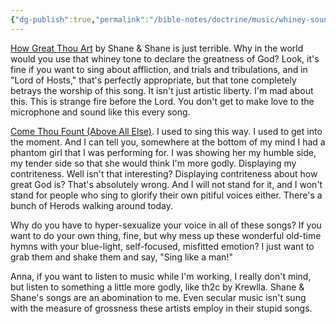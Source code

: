 ```yaml
---
{"dg-publish":true,"permalink":"/bible-notes/doctrine/music/whiney-sounding-music/","created":"Oct 26, 2018, 10:39 AM"}
---
```



[How Great Thou Art](https://www.youtube.com/watch?time_continue=69&v=2ly4FptrScQ&t=3m21s) by Shane & Shane is just terrible. Why in the world would you use that whiney tone to declare the greatness of God? Look, it's fine if you want to sing about affliction, and trials and tribulations, and in "Lord of Hosts," that's perfectly appropriate, but that tone completely betrays the worship of this song. It isn't just artistic liberty. I'm mad about this. This is strange fire before the Lord. You don't get to make love to the microphone and sound like this every song.

[Come Thou Fount (Above All Else)](https://www.youtube.com/watch?v=SQ0t3l1b1e8). I used to sing this way. I used to get into the moment. And I can tell you, somewhere at the bottom of my mind I had a phantom girl that I was performing for. I was showing her my humble side, my tender side so that she would think I'm more godly. Displaying my contriteness. Well isn't that interesting? Displaying contriteness about how great God is? That's absolutely wrong. And I will not stand for it, and I won't stand for people who sing to glorify their own pitiful voices either. There's a bunch of Herods walking around today.

Why do you have to hyper-sexualize your voice in all of these songs? If you want to do your own thing, fine, but why mess up these wonderful old-time hymns with your blue-light, self-focused, misfitted emotion? I just want to grab them and shake them and say, "Sing like a man!"

Anna, if you want to listen to music while I'm working, I really don't mind, but listen to something a little more godly, like th2c by Krewlla. Shane & Shane's songs are an abomination to me. Even secular music isn't sung with the measure of grossness these artists employ in their stupid songs.


